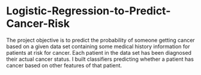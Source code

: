 # Logistic-Regression-to-Predict-Cancer-Risk

The project objective is to predict the probability of someone getting cancer based on a given data set containing some medical history information for patients at risk for cancer. Each patient in the data set has been diagnosed their actual cancer status. I built classifiers predicting whether a patient has cancer based on other features of that patient. 
